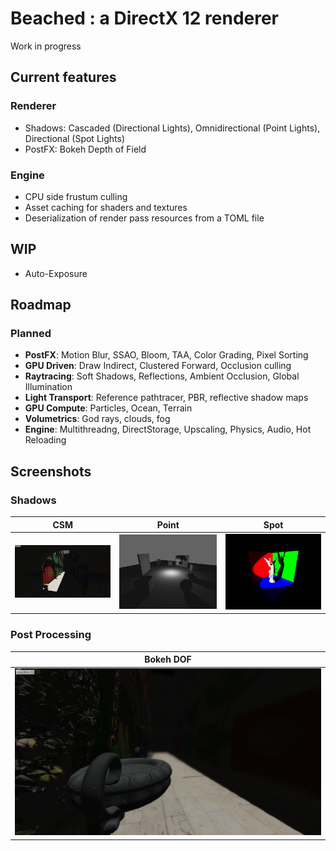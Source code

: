 # Beached : a DirectX 12 renderer

Work in progress

## Current features

### Renderer
- Shadows: Cascaded (Directional Lights), Omnidirectional (Point Lights), Directional (Spot Lights)
- PostFX: Bokeh Depth of Field

### Engine
- CPU side frustum culling
- Asset caching for shaders and textures
- Deserialization of render pass resources from a TOML file

## WIP
- Auto-Exposure

## Roadmap

### Planned
- **PostFX**: Motion Blur, SSAO, Bloom, TAA, Color Grading, Pixel Sorting
- **GPU Driven**: Draw Indirect, Clustered Forward, Occlusion culling
- **Raytracing**: Soft Shadows, Reflections, Ambient Occlusion, Global Illumination
- **Light Transport**: Reference pathtracer, PBR, reflective shadow maps
- **GPU Compute**: Particles, Ocean, Terrain
- **Volumetrics**: God rays, clouds, fog
- **Engine**: Multithreadng, DirectStorage, Upscaling, Physics, Audio, Hot Reloading

## Screenshots

### Shadows

| CSM         | Point       | Spot |
| ----------- | ----------- | ---- |
| ![CSM](.github/CSM.png) | ![PointShadows](.github/PS.png) | ![SpotShadows](.github/SS.png) |

### Post Processing

| Bokeh DOF   |
| ----------- |
| ![CSM](.github/DOF.png) |
